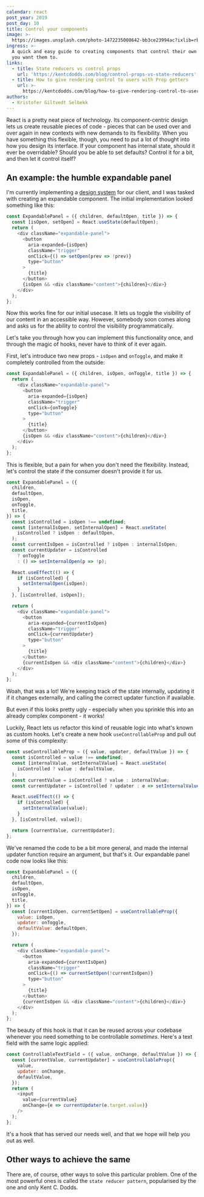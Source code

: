 ```yaml
---
calendar: react
post_year: 2019
post_day: 10
title: Control your components
image: >-
  https://images.unsplash.com/photo-1472235008642-bb3ce23994ac?ixlib=rb-1.2.1&ixid=eyJhcHBfaWQiOjEyMDd9&auto=format&fit=crop&w=2250&q=80
ingress: >-
  A quick and easy guide to creating components that control their own state, if
  you want them to.
links:
  - title: State reducers vs control props
    url: 'https://kentcdodds.com/blog/control-props-vs-state-reducers'
  - title: How to give rendering control to users with Prop getters
    url: >-
      https://kentcdodds.com/blog/how-to-give-rendering-control-to-users-with-prop-getters
authors:
  - Kristofer Giltvedt Selbekk
---
```

React is a pretty neat piece of technology. Its component-centric design lets us create reusable pieces of code - pieces that can be used over and over again in new contexts with new demands to its flexibility.
When you have something this flexible, though, you need to put a lot of thought into how you design its interface. If your component has internal state, should it ever be overridable? Should you be able to set defaults? Control it for a bit, and then let it control itself?

## An example: the humble expandable panel

I'm currently implementing a [design system](https://design.entur.org) for our client, and I was tasked with creating an expandable component. The initial implementation looked something like this:

```js
const ExpandablePanel = ({ children, defaultOpen, title }) => {
  const [isOpen, setOpen] = React.useState(defaultOpen);
  return (
    <div className="expandable-panel">
      <button
        aria-expanded={isOpen}
        className="trigger"
        onClick={() => setOpen(prev => !prev)}
        type="button"
      >
        {title}
      </button>
      {isOpen && <div className="content">{children}</div>}
    </div>
  );
};
```

Now this works fine for our initial usecase. It lets us toggle the visibility of our content in an accessible way. However, somebody soon comes along and asks us for the ability to control the visibility programmatically.

Let's take you through how you can implement this functionality once, and through the magic of hooks, never have to think of it ever again.

First, let's introduce two new props - `isOpen` and `onToggle`, and make it completely controlled from the outside:

```js
const ExpandablePanel = ({ children, isOpen, onToggle, title }) => {
  return (
    <div className="expandable-panel">
      <button
        aria-expanded={isOpen}
        className="trigger"
        onClick={onToggle}
        type="button"
      >
        {title}
      </button>
      {isOpen && <div className="content">{children}</div>}
    </div>
  );
};
```

This is flexible, but a pain for when you don't need the flexibility. Instead, let's control the state if the consumer doesn't provide it for us.

```js
const ExpandablePanel = ({
  children,
  defaultOpen,
  isOpen,
  onToggle,
  title,
}) => {
  const isControlled = isOpen !== undefined;
  const [internalIsOpen, setInternalOpen] = React.useState(
    isControlled ? isOpen : defaultOpen,
  );
  const currentIsOpen = isControlled ? isOpen : internalIsOpen;
  const currentUpdater = isControlled
    ? onToggle
    : () => setInternalOpen(p => !p);

  React.useEffect(() => {
    if (isControlled) {
      setInternalOpen(isOpen);
    }
  }, [isControlled, isOpen]);

  return (
    <div className="expandable-panel">
      <button
        aria-expanded={currentIsOpen}
        className="trigger"
        onClick={currentUpdater}
        type="button"
      >
        {title}
      </button>
      {currentIsOpen && <div className="content">{children}</div>}
    </div>
  );
};
```

Woah, that was a lot! We're keeping track of the state internally, updating it if it changes externally, and calling the correct updater function if available.

But even if this looks pretty ugly - especially when you sprinkle this into an already complex component - it works!

Luckily, React lets us refactor this kind of reusable logic into what's known as custom hooks. Let's create a new hook `useControllableProp` and pull out some of this complexity:

```js
const useControllableProp = ({ value, updater, defaultValue }) => {
  const isControlled = value !== undefined;
  const [internalValue, setInternalValue] = React.useState(
    isControlled ? value : defaultValue,
  );
  const currentValue = isControlled ? value : internalValue;
  const currentUpdater = isControlled ? updater : e => setInternalValue(e);

  React.useEffect(() => {
    if (isControlled) {
      setInternalValue(value);
    }
  }, [isControlled, value]);

  return [currentValue, currentUpdater];
};
```

We've renamed the code to be a bit more general, and made the internal updater function require an argument, but that's it. Our expandable panel code now looks like this:

```js
const ExpandablePanel = ({
  children,
  defaultOpen,
  isOpen,
  onToggle,
  title,
}) => {
  const [currentIsOpen, currentSetOpen] = useControllableProp({
    value: isOpen,
    updater: onToggle,
    defaultValue: defaultOpen,
  });

  return (
    <div className="expandable-panel">
      <button
        aria-expanded={currentIsOpen}
        className="trigger"
        onClick={() => currentSetOpen(!currentIsOpen)}
        type="button"
      >
        {title}
      </button>
      {currentIsOpen && <div className="content">{children}</div>}
    </div>
  );
};
```

The beauty of this hook is that it can be reused across your codebase whenever you need something to be controllable _sometimes_. Here's a text field with the
same logic applied:

```js
const ControllableTextField = ({ value, onChange, defaultValue }) => {
  const [currentValue, currentUpdater] = useControllableProp({
    value,
    updater: onChange,
    defaultValue,
  });
  return (
    <input
      value={currentValue}
      onChange={e => currentUpdater(e.target.value)}
    />
  );
};
```

It's a hook that has served our needs well, and that we hope will help you out as well.

## Other ways to achieve the same

There are, of course, other ways to solve this particular problem. One of the most powerful ones is called the `state reducer pattern`, popularised by the one and only Kent C. Dodds.
